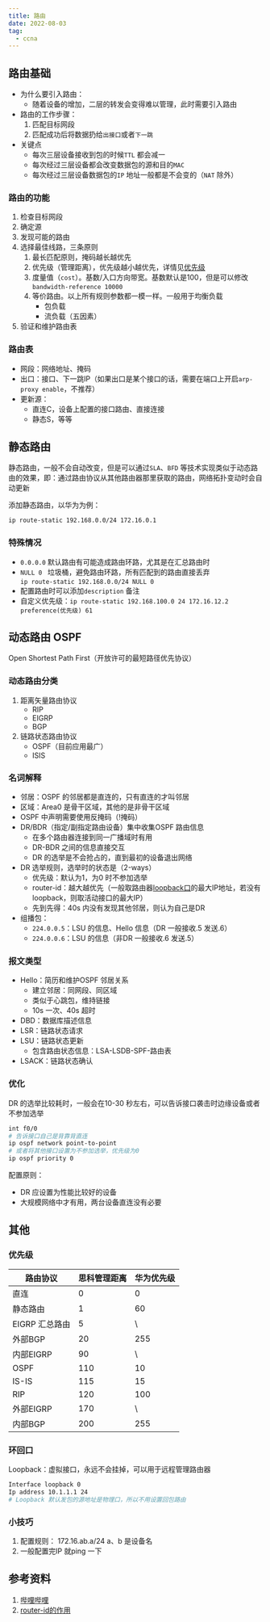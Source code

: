 ```yaml
---
title: 路由  
date: 2022-08-03
tag:   
  - ccna
---
```


## 路由基础  

- 为什么要引入路由：  
  - 随着设备的增加，二层的转发会变得难以管理，此时需要引入路由  
- 路由的工作步骤：
  1. 匹配目标网段  
  2. 匹配成功后将数据扔给`出接口`或者`下一跳`  
- 关键点  
  - 每次三层设备接收到包的时候`TTL` 都会减一  
  - 每次经过三层设备都会改变数据包的源和目的`MAC`  
  - 每次经过三层设备数据包的`IP` 地址一般都是不会变的（`NAT` 除外）
<!-- more -->
### 路由的功能  
1. 检查目标网段  
2. 确定源  
3. 发现可能的路由  
4. 选择最佳线路，三条原则  
   1. 最长匹配原则，掩码越长越优先  
   2. 优先级（管理距离），优先级越小越优先，详情见[优先级](#优先级)  
   3. 度量值（`cost`）。基数/入口方向带宽。基数默认是100，但是可以修改  
     `bandwidth-reference 10000`  
   4. 等价路由。以上所有规则参数都一模一样。一般用于均衡负载  
      - 包负载  
      - 流负载（五因素）
5. 验证和维护路由表  

### 路由表  
- 网段：网络地址、掩码  
- 出口：接口、下一跳IP（如果出口是某个接口的话，需要在端口上开启`arp-proxy enable`，不推荐）
- 更新源：
  - 直连C，设备上配置的接口路由、直接连接
  - 静态S，等等


## 静态路由  
静态路由，一般不会自动改变，但是可以通过`SLA`、`BFD` 等技术实现类似于动态路由的效果，即：通过路由协议从其他路由器那里获取的路由，网络拓扑变动时会自动更新  

添加静态路由，以华为为例：  
```bash
ip route-static 192.168.0.0/24 172.16.0.1
```

### 特殊情况
- `0.0.0.0` 默认路由有可能造成路由环路，尤其是在汇总路由时  
- `NULL 0 ` 垃圾桶，避免路由环路，所有匹配到的路由直接丢弃  
  `ip route-static 192.168.0.0/24 NULL 0`  
- 配置路由时可以添加`description` 备注
- 自定义优先级：`ip route-static 192.168.100.0 24 172.16.12.2 preference(优先级) 61`

## 动态路由 OSPF  
Open Shortest Path First（开放许可的最短路径优先协议）  
### 动态路由分类  
1. 距离矢量路由协议  
   - RIP  
   - EIGRP  
   - BGP  
2. 链路状态路由协议  
   - OSPF（目前应用最广）  
   - ISIS
  
### 名词解释  
- 邻居：OSPF 的邻居都是直连的，只有直连的才叫邻居  
- 区域：Area0 是骨干区域，其他的是非骨干区域  
- OSPF 中声明需要使用反掩码（!掩码） 
- DR/BDR（指定/副指定路由设备）集中收集OSPF 路由信息
  - 在多个路由器连接到同一广播域时有用  
  - DR-BDR 之间的信息直接交互  
  - DR 的选举是不会抢占的，直到最初的设备退出网络
- DR 选举规则，选举时的状态是（2-ways）  
  - 优先级：默认为1，为0 时不参加选举  
  - router-id：越大越优先（一般取路由器[loopback口](#环回口)的最大IP地址，若没有loopback，则取活动接口的最大IP）    
  - 先到先得：40s 内没有发现其他邻居，则认为自己是DR  
- 组播包：  
  - `224.0.0.5`：LSU 的信息、Hello 信息（DR 一般接收.5 发送.6）  
  - `224.0.0.6`：LSU 的信息（非DR 一般接收.6 发送.5）  
  

### 报文类型 
- Hello：简历和维护OSPF 邻居关系  
  - 建立邻居：同网段、同区域
  - 类似于心跳包，维持链接
  - 10s 一次、40s 超时
- DBD：数据库描述信息  
- LSR：链路状态请求  
- LSU：链路状态更新  
  - 包含路由状态信息：LSA-LSDB-SPF-路由表
- LSACK：链路状态确认  

### 优化  
DR 的选举比较耗时，一般会在10-30 秒左右，可以告诉接口袭击时边缘设备或者不参加选举  
```bash
int f0/0
# 告诉接口自己是背靠背直连
ip ospf network point-to-point 
# 或者将其他接口设置为不参加选举，优先级为0
ip ospf priority 0
```
配置原则：  
- DR 应设置为性能比较好的设备  
- 大规模网络中才有用，两台设备直连没有必要 




## 其他  
### 优先级  

路由协议|思科管理距离|华为优先级  
---|---|---
直连|0|0  
静态路由|1|60  
EIGRP 汇总路由|5|\  
外部BGP|20|255  
内部EIGRP|90|\  
OSPF|110|10  
IS-IS|115|15  
RIP|120|100  
外部EIGRP|170|\  
内部BGP|200|255  

### 环回口  
Loopback：虚拟接口，永远不会挂掉，可以用于远程管理路由器  
```bash
Interface loopback 0
Ip address 10.1.1.1 24
# Loopback 默认发包的源地址是物理口，所以不用设置回包路由
```

### 小技巧  
1. 配置规则： 172.16.ab.a/24 a、b 是设备名
2. 一般配置完IP 就ping 一下

## 参考资料  
1. [哔哩哔哩](https://www.bilibili.com/video/BV1kE411N7JV)  
2. [router-id的作用](https://blog.51cto.com/woniudream/1610475)

